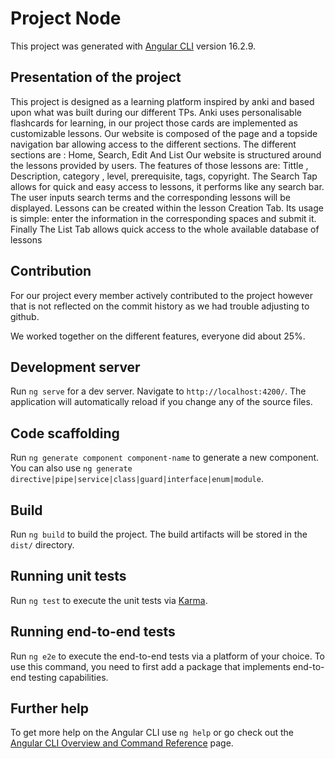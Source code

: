 # Project Node

This project was generated with [Angular CLI](https://github.com/angular/angular-cli) version 16.2.9.

## Presentation of the project

This project is designed as a learning platform inspired by anki and based upon what was built during our different TPs. 
Anki uses personalisable flashcards for learning, in our project those cards are implemented as customizable lessons.
Our website is composed of the page and a topside navigation bar allowing access to the different sections. 
The different sections are : Home, Search, Edit And List
Our website is structured around the lessons provided by users.
The features of those lessons are:
Tittle , Description, category , level, prerequisite, tags, copyright.
The Search Tap allows for quick and easy access to lessons, it performs like any search bar. The user inputs search terms and the corresponding lessons will be displayed.
Lessons can be created within the lesson Creation Tab. Its usage is simple: enter the information in the corresponding spaces and submit it.
Finally The List Tab allows quick access to the whole available database of lessons

## Contribution

For our project every member actively contributed to the project however that is not reflected on the commit history as we had trouble adjusting to github.

We worked together on the different features, everyone did about 25%.

## Development server

Run `ng serve` for a dev server. Navigate to `http://localhost:4200/`. The application will automatically reload if you change any of the source files.

## Code scaffolding

Run `ng generate component component-name` to generate a new component. You can also use `ng generate directive|pipe|service|class|guard|interface|enum|module`.

## Build

Run `ng build` to build the project. The build artifacts will be stored in the `dist/` directory.

## Running unit tests

Run `ng test` to execute the unit tests via [Karma](https://karma-runner.github.io).

## Running end-to-end tests

Run `ng e2e` to execute the end-to-end tests via a platform of your choice. To use this command, you need to first add a package that implements end-to-end testing capabilities.

## Further help

To get more help on the Angular CLI use `ng help` or go check out the [Angular CLI Overview and Command Reference](https://angular.io/cli) page.
